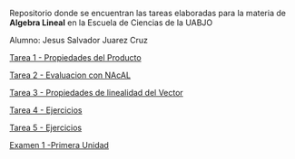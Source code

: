 Repositorio donde se encuentran las tareas elaboradas para la materia de **Algebra Lineal** en la Escuela de Ciencias de la UABJO

Alumno: Jesus Salvador Juarez Cruz

[Tarea 1 - Propiedades del Producto](https://github.com/JesusSJuarez/AlgebraLineal/blob/main/Tarea_1.ipynb)

[Tarea 2 - Evaluacion con NAcAL](https://github.com/JesusSJuarez/AlgebraLineal/blob/main/Tarea_2.ipynb)

[Tarea 3 - Propiedades de linealidad del Vector](https://github.com/JesusSJuarez/AlgebraLineal/blob/main/Tarea_3.ipynb)

[Tarea 4 - Ejercicios](https://github.com/JesusSJuarez/AlgebraLineal/blob/main/Tarea_4.ipynb)

[Tarea 5 - Ejercicios](https://github.com/JesusSJuarez/AlgebraLineal/blob/main/Tarea_5.ipynb)

[Examen 1 -Primera Unidad](https://github.com/JesusSJuarez/AlgebraLineal/blob/main/Examen1AL_Jesus_Salvador_Juarez_Cruz.ipynb)
